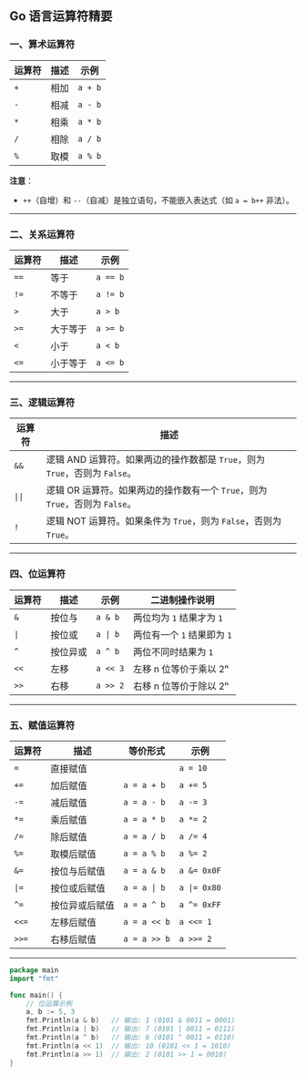 ## Go 语言运算符精要

### 一、算术运算符
| 运算符 | 描述       | 示例           |
|--------|------------|----------------|
| `+`    | 相加       | `a + b`        |
| `-`    | 相减       | `a - b`        |
| `*`    | 相乘       | `a * b`        |
| `/`    | 相除       | `a / b`        |
| `%`    | 取模       | `a % b`        |

**注意**：  
- `++`（自增）和 `--`（自减）是独立语句，不能嵌入表达式（如 `a = b++` 非法）。

---

### 二、关系运算符
| 运算符 | 描述               | 示例           |
|--------|--------------------|----------------|
| `==`   | 等于               | `a == b`       |
| `!=`   | 不等于             | `a != b`       |
| `>`    | 大于               | `a > b`        |
| `>=`   | 大于等于           | `a >= b`       |
| `<`    | 小于               | `a < b`        |
| `<=`   | 小于等于           | `a <= b`       |

---

### 三、逻辑运算符
| 运算符 | 描述                                                                 |
|--------|----------------------------------------------------------------------|
| `&&`   | 逻辑 AND 运算符。如果两边的操作数都是 `True`，则为 `True`，否则为 `False`。 |
| `\|\|` | 逻辑 OR 运算符。如果两边的操作数有一个 `True`，则为 `True`，否则为 `False`。  |
| `!`    | 逻辑 NOT 运算符。如果条件为 `True`，则为 `False`，否则为 `True`。            |

---

### 四、位运算符
| 运算符 | 描述               | 示例           | 二进制操作说明         |
|--------|--------------------|----------------|------------------------|
| `&`    | 按位与             | `a & b`        | 两位均为 `1` 结果才为 `1` |
| `\|`    | 按位或             | `a \| b`        | 两位有一个 `1` 结果即为 `1` |
| `^`    | 按位异或           | `a ^ b`        | 两位不同时结果为 `1`      |
| `<<`   | 左移               | `a << 3`       | 左移 n 位等价于乘以 2ⁿ   |
| `>>`   | 右移               | `a >> 2`       | 右移 n 位等价于除以 2ⁿ   |

---

### 五、赋值运算符
| 运算符 | 描述           | 等价形式       | 示例           |
|--------|----------------|----------------|----------------|
| `=`    | 直接赋值       |              | `a = 10`       |
| `+=`   | 加后赋值       | `a = a + b`    | `a += 5`       |
| `-=`   | 减后赋值       | `a = a - b`    | `a -= 3`       |
| `*=`   | 乘后赋值       | `a = a * b`    | `a *= 2`       |
| `/=`   | 除后赋值       | `a = a / b`    | `a /= 4`       |
| `%=`   | 取模后赋值     | `a = a % b`    | `a %= 2`       |
| `&=`   | 按位与后赋值   | `a = a & b`    | `a &= 0x0F`    |
| `\|=`   | 按位或后赋值   | `a = a \| b`    | `a \|= 0x80`    |
| `^=`   | 按位异或后赋值 | `a = a ^ b`    | `a ^= 0xFF`    |
| `<<=`  | 左移后赋值     | `a = a << b`   | `a <<= 1`      |
| `>>=`  | 右移后赋值     | `a = a >> b`   | `a >>= 2`      |

---

```go
package main
import "fmt"

func main() {
    // 位运算示例
    a, b := 5, 3
    fmt.Println(a & b)   // 输出: 1 (0101 & 0011 = 0001)
    fmt.Println(a | b)   // 输出: 7 (0101 | 0011 = 0111)
    fmt.Println(a ^ b)   // 输出: 6 (0101 ^ 0011 = 0110)
    fmt.Println(a << 1)  // 输出: 10 (0101 << 1 = 1010)
    fmt.Println(a >> 1)  // 输出: 2 (0101 >> 1 = 0010)
}
